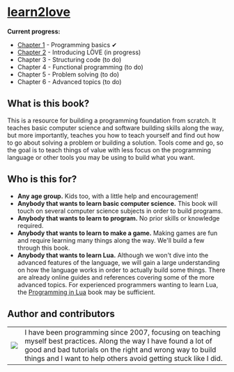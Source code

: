 # [learn2love](https://rvagamejams.github.io/learn2love)

**Current progress:**
- [Chapter 1](https://rvagamejams.github.io/learn2love/pages/01-00-programming-basics.html) - Programming basics ✔
- [Chapter 2](https://rvagamejams.github.io/learn2love/pages/02-00-introducing-love.html) - Introducing LÖVE (in progress)
- Chapter 3 - Structuring code (to do)
- Chapter 4 - Functional programming (to do)
- Chapter 5 - Problem solving (to do)
- Chapter 6 - Advanced topics (to do)

## What is this book?

This is a resource for building a programming foundation from scratch.
It teaches basic computer science and software building skills along the way, but more importantly, teaches you how to teach yourself and find out how to go about solving a problem or building a solution.
Tools come and go, so the goal is to teach things of value with less focus on the programming language or other tools you may be using to build what you want.

## Who is this for?

- **Any age group.** Kids too, with a little help and encouragement!
- **Anybody that wants to learn basic computer science.** This book will touch on several computer science subjects in order to build programs.
- **Anybody that wants to learn to program.** No prior skills or knowledge required.
- **Anybody that wants to learn to make a game.** Making games are fun and require learning many things along the way. We'll build a few through this book.
- **Anybody that wants to learn Lua.** Although we won't dive into the advanced features of the language, we will gain a large understanding on how the language works in order to actually build some things. There are already online guides and references covering some of the more advanced topics. For experienced programmers wanting to learn Lua, the [Programming in Lua](https://www.lua.org/pil/contents.html) book may be sufficient.

## Author and contributors

| | |
|:--:|:--|
|[![](https://avatars0.githubusercontent.com/u/2344456?s=460)](https://github.com/jaythomas)|I have been programming since 2007, focusing on teaching myself best practices. Along the way I have found a lot of good and bad tutorials on the right and wrong way to build things and I want to help others avoid getting stuck like I did.
